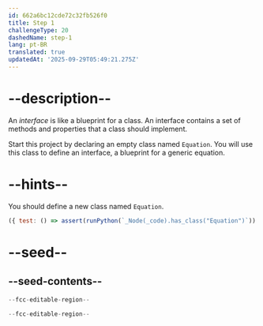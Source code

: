 ```yaml
---
id: 662a6bc12cde72c32fb526f0
title: Step 1
challengeType: 20
dashedName: step-1
lang: pt-BR
translated: true
updatedAt: '2025-09-29T05:49:21.275Z'
---
```


# --description--

An <dfn>interface</dfn> is like a blueprint for a class. An interface contains a set of methods and properties that a class should implement.  

Start this project by declaring an empty class named `Equation`. You will use this class to define an interface, a blueprint for a generic equation.

# --hints--

You should define a new class named `Equation`.

```js
({ test: () => assert(runPython(`_Node(_code).has_class("Equation")`)) })
```

# --seed--

## --seed-contents--

```py
--fcc-editable-region--

--fcc-editable-region--
```
